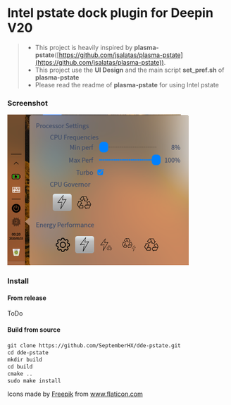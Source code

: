 # Intel pstate dock plugin for Deepin V20

> * This project is heavily inspired by **plasma-pstate**([https://github.com/jsalatas/plasma-pstate](https://github.com/jsalatas/plasma-pstate)).
> * This project use the **UI Design** and the main script **set_pref.sh** of **plasma-pstate**
> * Please read the readme of **plasma-pstate** for using Intel pstate

### Screenshot

![pstate.png](./screenshot/pstate.png)

### Install

#### From release

ToDo

#### Build from source

```shell script
git clone https://github.com/SeptemberHX/dde-pstate.git
cd dde-pstate
mkdir build
cd build
cmake ..
sudo make install
``` 

<div>Icons made by <a href="https://www.flaticon.com/authors/freepik" title="Freepik">Freepik</a> from <a href="https://www.flaticon.com/" title="Flaticon">www.flaticon.com</a></div>
